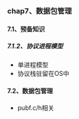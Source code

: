### chap7、数据包管理

#### 7.1、预备知识

##### 7.1.2、协议进程模型

+ 单进程模型
+ 协议栈驻留在OS中

#### 7.2、数据包管理

+ pubf.c/h相关